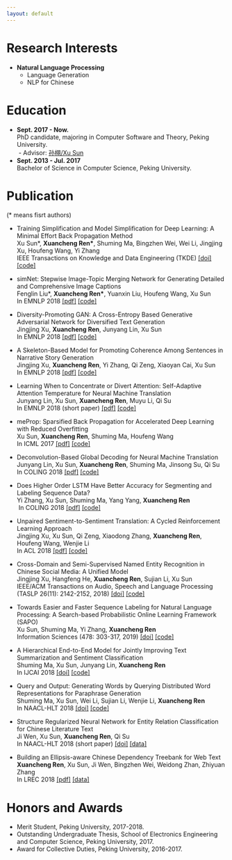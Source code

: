 ```yaml
---
layout: default
---
```


# Research Interests

* **Natural Language Processing**
  * Language Generation
  * NLP for Chinese

# Education

- **Sept. 2017 - Now.**  
  PhD candidate, majoring in Computer Software and Theory, Peking University.  
  - Advisor: [孙栩/Xu Sun](http://www.xusun.org)
- **Sept. 2013 - Jul. 2017**  
  Bachelor of Science in Computer Science, Peking University.

# Publication

(\* means fisrt authors)

* Training Simplification and Model Simplification for Deep Learning: A Minimal Effort Back Propagation Method  
  Xu Sun\*, **Xuancheng Ren\***, Shuming Ma, Bingzhen Wei, Wei Li, Jingjing Xu, Houfeng Wang, Yi Zhang  
  IEEE Transactions on Knowledge and Data Engineering (TKDE) [[doi]](https://doi.org/10.1109/TKDE.2018.2883613) [[code]](https://github.com/lancopku/meSimp)

* simNet: Stepwise Image-Topic Merging Network for Generating Detailed and Comprehensive Image Captions  
  Fenglin Liu\*, **Xuancheng Ren\***, Yuanxin Liu, Houfeng Wang, Xu Sun  
  In EMNLP 2018 [[pdf]](http://aclweb.org/anthology/D18-1013) [[code]](https://github.com/lancopku/simNet)
  
* Diversity-Promoting GAN: A Cross-Entropy Based Generative Adversarial Network for Diversified Text Generation  
  Jingjing Xu, **Xuancheng Ren**, Junyang Lin, Xu Sun  
  In EMNLP 2018 [[pdf]](http://aclweb.org/anthology/D18-1428) [[code]](https://github.com/lancopku/DPGAN)
  
* A Skeleton-Based Model for Promoting Coherence Among Sentences in Narrative Story Generation  
  Jingjing Xu, **Xuancheng Ren**, Yi Zhang, Qi Zeng, Xiaoyan Cai, Xu Sun  
  In EMNLP 2018 [[pdf]](http://aclweb.org/anthology/D18-1462) [[code]](https://github.com/lancopku/Skeleton-Based-Generation-Model)
  
* Learning When to Concentrate or Divert Attention: Self-Adaptive Attention Temperature for Neural Machine Translation  
  Junyang Lin, Xu Sun, **Xuancheng Ren**, Muyu Li, Qi Su  
  In EMNLP 2018 (short paper) [[pdf]](http://aclweb.org/anthology/D18-1331) [[code]](https://github.com/lancopku/SACT)

* meProp: Sparsified Back Propagation for Accelerated Deep Learning with Reduced Overfitting  
  Xu Sun, **Xuancheng Ren**, Shuming Ma, Houfeng Wang  
  In ICML 2017 [[pdf]](http://proceedings.mlr.press/v70/sun17c/sun17c.pdf) [[code]](https://github.com/lancopku/meProp)
  

* Deconvolution-Based Global Decoding for Neural Machine Translation  
  Junyang Lin, Xu Sun, **Xuancheng Ren**, Shuming Ma, Jinsong Su, Qi Su  
  In COLING 2018 [[pdf]](http://aclweb.org/anthology/C18-1276) [[code]](https://github.com/lancopku/DeconvDec)
  
* Does Higher Order LSTM Have Better Accuracy for Segmenting and Labeling Sequence Data?  
  Yi Zhang, Xu Sun, Shuming Ma, Yang Yang, **Xuancheng Ren**  
  In COLING 2018 [[pdf]](http://aclweb.org/anthology/C18-1061) [[code]](https://github.com/lancopku/Multi-Order-LSTM)

* Unpaired Sentiment-to-Sentiment Translation: A Cycled Reinforcement Learning Approach  
  Jingjing Xu, Xu Sun, Qi Zeng, Xiaodong Zhang, **Xuancheng Ren**, Houfeng Wang, Wenjie Li  
  In ACL 2018 [[pdf]](http://aclweb.org/anthology/P18-1090) [[code]](https://github.com/lancopku/Unpaired-Sentiment-Translation)

* Cross-Domain and Semi-Supervised Named Entity Recognition in Chinese Social Media: A Unified Model  
  Jingjing Xu, Hangfeng He, **Xuancheng Ren**, Sujian Li, Xu Sun  
  IEEE/ACM Transactions on Audio, Speech and Language Processing (TASLP 26(11): 2142-2152, 2018) [[doi]](https://doi.org/10.1109/TASLP.2018.2856625) [[code]](https://github.com/lancopku/ChineseNER)

* Towards Easier and Faster Sequence Labeling for Natural Language Processing: A Search-based Probabilistic Online Learning Framework (SAPO)  
  Xu Sun, Shuming Ma, Yi Zhang, **Xuancheng Ren**  
  Information Sciences (478: 303-317, 2019) [[doi]](https://doi.org/10.1016/j.ins.2018.11.025) [[code]](https://github.com/lancopku/SAPO)
  
* A Hierarchical End-to-End Model for Jointly Improving Text Summarization and Sentiment Classification  
  Shuming Ma, Xu Sun, Junyang Lin, **Xuancheng Ren**  
  In IJCAI 2018 [[doi]](https://doi.org/10.24963/ijcai.2018/591) [[code]](https://github.com/lancopku/HSSC)

* Query and Output: Generating Words by Querying Distributed Word Representations for Paraphrase Generation  
  Shuming Ma, Xu Sun, Wei Li, Sujian Li, Wenjie Li, **Xuancheng Ren**  
  In NAACL-HLT 2018 [[doi]](https://doi.org/10.18653/v1/N18-1018) [[code]](https://github.com/lancopku/WEAN)

* Structure Regularized Neural Network for Entity Relation Classification for Chinese Literature Text  
  Ji Wen, Xu Sun, **Xuancheng Ren**, Qi Su  
  In NAACL-HLT 2018 (short paper) [[doi]](https://doi.org/10.18653/v1/N18-2059) [[data]](http://anthology.aclweb.org/attachments/N/N18/N18-2059.Datasets.zip)

* Building an Ellipsis-aware Chinese Dependency Treebank for Web Text  
  **Xuancheng Ren**, Xu Sun, Ji Wen, Bingzhen Wei, Weidong Zhan, Zhiyuan Zhang  
  In LREC 2018  [[pdf]](http://www.lrec-conf.org/proceedings/lrec2018/pdf/297.pdf) [[data]](https://github.com/lancopku/Chinese-Dependency-Treebank-with-Ellipsis)




# Honors and Awards

* Merit Student, Peking University, 2017-2018.
* Outstanding Undergraduate Thesis, School of Electronics Engineering and Computer Science, Peking University, 2017.
* Award for Collective Duties, Peking University, 2016-2017. 
